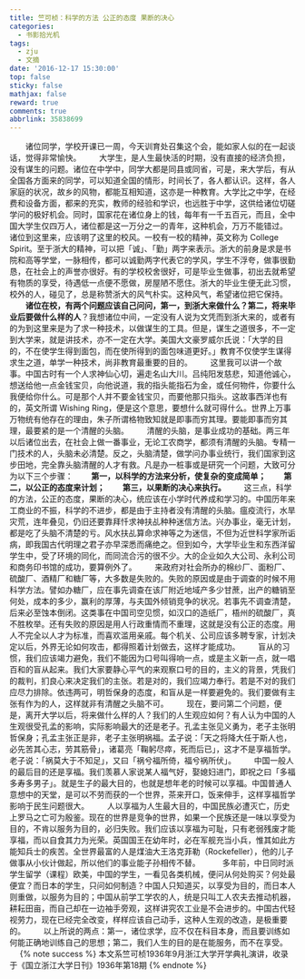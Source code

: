 ```yaml
---
title: 竺可桢：科学的方法 公正的态度 果断的决心
categories:
  - 书影拾光机
tags:
  - zju
  - 文摘
date: '2016-12-17 15:30:00'
top: false
sticky: false
mathjax: false
reward: true
comments: true
abbrlink: 35838699
---
```

　　诸位同学，学校开课已一周，今天训育处召集这个会，能如家人似的在一起谈话，觉得非常愉快。
　　大学生，是人生最快活的时期，没有直接的经济负担，没有谋生的问题。诸位在中学中，同学大都是同县或同省，可是，来大学后，有从全国各方面来的同学，可以知道全国的情形，时间长了，各人都认识。这样，各人家庭的状况，故乡的风物，都能互相知道，这亦是一种教育。大学比之中学，在经费和设备方面，都来的充实，教师的经验和学识，也远胜于中学，这供给诸位切磋学问的极好机会。同时，国家花在诸位身上的钱，每年有一千五百元，而且，全中国大学生仅四万人，诸位都是这一万分之一的青年，这种机会，万万不能错过。<!-- more -->
　　诸位到这里来，应该明了这里的校风。一校有一校的精神，英文称为 College Spirit。至于浙大的精神，可以把「诚」、「勤」两字来表示。浙大的前身是求是书院和高等学堂，一脉相传，都可以诚勤两字代表它的学风，学生不浮夸，做事很勤恳，在社会上的声誉亦很好。有的学校校舍很好，可是毕业生做事，初出去就希望有物质的享受，待遇低一点便不愿做，房屋陋不愿住。浙大的毕业生便无此习惯，校外的人，碰见了，总是称赞浙大的风气朴实。这种风气，希望诸位把它保持。
　　**诸位在校，有两个问题应该自己问问，第一，到浙大来做什么？第二，将来毕业后要做什么样的人**？我想诸位中间，一定没有人说为文凭而到浙大来的，或者有的为到这里来是为了求一种技术，以做谋生的工具。但是，谋生之道很多，不一定到大学来，就是讲技术，亦不一定在大学。美国大文豪罗威尔氏说：「大学的目的，不在使学生得到面包，而在使所得到的面包味道更好。」教育不仅使学生谋得求生之道，单学一种技术，尚非教育最重要的目的。
　　这里我可以讲一个故事。中国古时有一个人求神仙心切，遍走名山大川。吕纯阳发慈悲，知道他诚心，想送给他一点金钱宝贝，向他说道，我的指头能指石为金，或任何物件，你要什么我便给你什么。可是那个人并不要金钱宝贝，而要他那只指头。这故事西洋也有的，英文所谓 Wishing Ring，便是这个意思，要想什么就可得什么。世界上万事万物统有他存在的理由，朱子所谓格物致知就是即事而穷其理。要能即事而穷其理，最要紧的是一个清醒的头脑。
　　清醒的头脑，是事业成功的基础。两三年以后诸位出去，在社会上做一番事业，无论工农商学，都须有清醒的头脑。专精一门技术的人，头脑未必清楚。反之，头脑清楚，做学问办事业统行，我们国家到这步田地，完全靠头脑清醒的人才有救。凡是办一桩事或是研究一个问题，大致可分为以下三个步骤：
　　**第一，以科学的方法来分析，使复杂的变成简单；
　　第二，以公正的态度来计划；
　　第三，以果断的决心来执行。**
　　这三点，科学的方法，公正的态度，果断的决心，统应该在小学时代养成和学习的。中国历年来工商业的不振，科学的不进步，都是由于主持者没有清醒的头脑。瘟疫流行，水旱灾荒，连年叠见，仍旧还要靠拜忏求神扶乩种种迷信方法。兴办事业，毫无计划，都是吃了头脑不清楚的亏。风水扶乩算命求神等之为迷信，不但为近世科学家所诟病，即我国古代明理之君子亦早深悉而痛绝之。但到如今，大学毕业生和东西洋留学生中，受了环境的同化，而同流合污的很不少。大的企业如久大公司、永利公司和商务印书馆的成功，要算例外了。
　　来政府对社会所办的棉纱厂、面粉厂、硫酸厂、酒精厂和糖厂等，大多数是失败的。失败的原因或是由于调查的时候不用科学方法。譬如办糖厂，应在事先调查在该厂附近地域产多少甘蔗，出产的糖销至何处，成本的多少，赢利的厚薄，与夫国外倾销竞争的状况。若事先不调查清楚，后来必至蚀本倒闭。这类事在中国司空见惯，如汉口的造纸厂，梧州的硫酸厂，真不胜枚举。还有失败的原因是用人行政重情而不重理，这就是没有公正的态度。用人不完全以人才为标准，而喜欢滥用亲戚。每个机关、公司应该多聘专家，计划决定以后，外界无论如何攻击，都得照着计划做去，这样才能成功。
　　盲从的习惯，我们应该竭力避免，我们不能因为口号叫得响一点，或是主义新一点，就一唱百和的盲从起来。我们大家要静心平气的来观察口号的目的，主义的背景，凭我们的裁判，扪良心来决定我们的主张。若是对的，我们应竭力奉行。若是不对的我们应尽力排除。依违两可，明哲保身的态度，和盲从是一样要避免的。我们要做有主张有作为的人，这样就非有清醒之头脑不可。
　　现在，要问第二个问题，便是，离开大学以后，将来做什么样的人？我们的人生观应如何？有人认为中国的人生观很受孔孟的影响，实际影响最大的还是老子。孔孟主张见义勇为，老子主张明哲保身；孔孟主张正是非，老子主张明祸福。孟子说：「天之将降大任于斯人也，必先苦其心志，劳其筋骨」，诸葛亮「鞠躬尽瘁，死而后已」，这才不是享福哲学。老子说：「祸莫大于不知足」，又曰「祸兮福所倚，福兮祸所伏」。
　　中国一般人的最后目的还是享福。我们羡慕人家说某人福气好，娶媳妇进门，即祝之曰「多福多寿多男子」。就是生子的最大目的，也就是想年老的时候可以享福。中国普通人意想中的天堂，是可以不劳而获的一个世界，茶来开口，饭来伸手，这样享福哲学影响于民生问题很大。
　　人以享福为人生最大目的，中国民族必遭灭亡，历史上罗马之亡可为殷鉴。现在的世界是竞争的世界，如果一个民族还是一味以享受为目的，不肯以服务为目的，必归失败。我们应该以享福为可耻，只有老弱残废才能享福，而以自食其力为光荣。英国国王在幼年时，必在军舰充当小兵，惟其如此方能知兵士的疾苦。全世界最富的人是煤油大王洛克菲勒（Rockefeller），他的儿子做事从小伙计做起，所以他们的事业能子孙相传不替。　
　　多年前，中日同时派学生留学（课程）欧美，中国的学生，一看见各类机械，便问从何处购买？何处最便宜？而日本的学生，只问如何制造？中国人只知道买，以享受为目的，而日本人则重做，以服务为目的；中国从前学工学农的人，统是只叫工人农夫去推动机器，耕耘田亩，而自己却在一边袖手旁观，这样讲究农工业是不会进步的。中国古代轻视劳力，现在已经完全改变，样样应该自己动手，这种人生观的改造，是极重要的。 
　　以上所说的两点：第一，诸位求学，应不仅在科目本身，而且要训练如何能正确地训练自己的思想；第二，我们人生的目的是在能服务，而不在享受。
　
{% note success %}
本文系竺可桢1936年9月浙江大学开学典礼演讲，收录于《国立浙江大学日刊》1936年第18期
{% endnote %}

